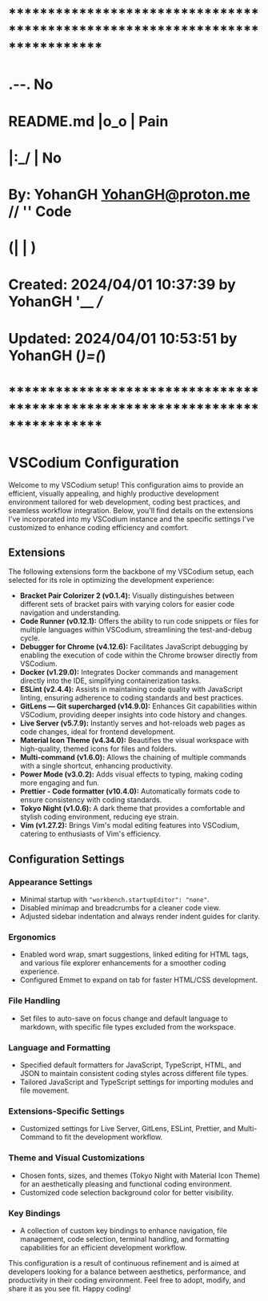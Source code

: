 # **************************************************************************** #
#                                                                              #
#                                                         .--.    No           #
#    README.md                                           |o_o |    Pain        #
#                                                        |:_/ |     No         #
#    By: YohanGH <YohanGH@proton.me>                    //    ''     Code      #
#                                                      (|     | )              #
#    Created: 2024/04/01 10:37:39 by YohanGH           '__   _/_               #
#    Updated: 2024/04/01 10:53:51 by YohanGH          (___)=(___)              #
#                                                                              #
# **************************************************************************** #

# VSCodium Configuration

Welcome to my VSCodium setup! This configuration aims to provide an efficient, visually appealing, and highly productive development environment tailored for web development, coding best practices, and seamless workflow integration. Below, you'll find details on the extensions I've incorporated into my VSCodium instance and the specific settings I've customized to enhance coding efficiency and comfort.

## Extensions

The following extensions form the backbone of my VSCodium setup, each selected for its role in optimizing the development experience:

- **Bracket Pair Colorizer 2 (v0.1.4):** Visually distinguishes between different sets of bracket pairs with varying colors for easier code navigation and understanding.
- **Code Runner (v0.12.1):** Offers the ability to run code snippets or files for multiple languages within VSCodium, streamlining the test-and-debug cycle.
- **Debugger for Chrome (v4.12.6):** Facilitates JavaScript debugging by enabling the execution of code within the Chrome browser directly from VSCodium.
- **Docker (v1.29.0):** Integrates Docker commands and management directly into the IDE, simplifying containerization tasks.
- **ESLint (v2.4.4):** Assists in maintaining code quality with JavaScript linting, ensuring adherence to coding standards and best practices.
- **GitLens — Git supercharged (v14.9.0):** Enhances Git capabilities within VSCodium, providing deeper insights into code history and changes.
- **Live Server (v5.7.9):** Instantly serves and hot-reloads web pages as code changes, ideal for frontend development.
- **Material Icon Theme (v4.34.0):** Beautifies the visual workspace with high-quality, themed icons for files and folders.
- **Multi-command (v1.6.0):** Allows the chaining of multiple commands with a single shortcut, enhancing productivity.
- **Power Mode (v3.0.2):** Adds visual effects to typing, making coding more engaging and fun.
- **Prettier - Code formatter (v10.4.0):** Automatically formats code to ensure consistency with coding standards.
- **Tokyo Night (v1.0.6):** A dark theme that provides a comfortable and stylish coding environment, reducing eye strain.
- **Vim (v1.27.2):** Brings Vim's modal editing features into VSCodium, catering to enthusiasts of Vim's efficiency.

## Configuration Settings

### Appearance Settings

- Minimal startup with `"workbench.startupEditor": "none"`.
- Disabled minimap and breadcrumbs for a cleaner code view.
- Adjusted sidebar indentation and always render indent guides for clarity.

### Ergonomics

- Enabled word wrap, smart suggestions, linked editing for HTML tags, and various file explorer enhancements for a smoother coding experience.
- Configured Emmet to expand on tab for faster HTML/CSS development.

### File Handling

- Set files to auto-save on focus change and default language to markdown, with specific file types excluded from the workspace.

### Language and Formatting

- Specified default formatters for JavaScript, TypeScript, HTML, and JSON to maintain consistent coding styles across different file types.
- Tailored JavaScript and TypeScript settings for importing modules and file movement.

### Extensions-Specific Settings

- Customized settings for Live Server, GitLens, ESLint, Prettier, and Multi-Command to fit the development workflow.

### Theme and Visual Customizations

- Chosen fonts, sizes, and themes (Tokyo Night with Material Icon Theme) for an aesthetically pleasing and functional coding environment.
- Customized code selection background color for better visibility.

### Key Bindings

- A collection of custom key bindings to enhance navigation, file management, code selection, terminal handling, and formatting capabilities for an efficient development workflow.

This configuration is a result of continuous refinement and is aimed at developers looking for a balance between aesthetics, performance, and productivity in their coding environment. Feel free to adopt, modify, and share it as you see fit. Happy coding!

